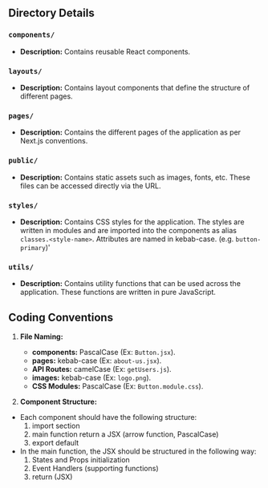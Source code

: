 ## Directory Details

### `components/`

- **Description:** Contains reusable React components.

### `layouts/`

- **Description:** Contains layout components that define the structure of different pages.

### `pages/`

- **Description:** Contains the different pages of the application as per Next.js conventions.

### `public/`

- **Description:** Contains static assets such as images, fonts, etc. These files can be accessed directly via the URL.

### `styles/`

- **Description:** Contains CSS styles for the application. The styles are written in modules and are imported into the components as alias `classes.<style-name>`. Attributes are named in kebab-case. (e.g. `button-primary`)'

### `utils/`

- **Description:** Contains utility functions that can be used across the application. These functions are written in pure JavaScript.

## Coding Conventions

1. **File Naming:**

   - **components:** PascalCase (Ex: `Button.jsx`).
   - **pages:** kebab-case (Ex: `about-us.jsx`).
   - **API Routes:** camelCase (Ex: `getUsers.js`).
   - **images:** kebab-case (Ex: `logo.png`).
   - **CSS Modules:** PascalCase (Ex: `Button.module.css`).

2. **Component Structure:**

- Each component should have the following structure:
  1.  import section
  2.  main function return a JSX (arrow function, PascalCase)
  3.  export default
- In the main function, the JSX should be structured in the following way:
  1. States and Props initialization
  2. Event Handlers (supporting functions)
  3. return (JSX)
